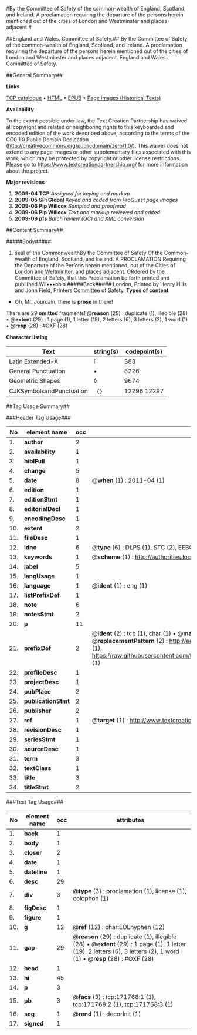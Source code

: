 #By the Committee of Safety of the common-wealth of England, Scotland, and Ireland. A proclamation requiring the departure of the persons herein mentioned out of the cities of London and Westminster and places adjacent.#

##England and Wales. Committee of Safety.##
By the Committee of Safety of the common-wealth of England, Scotland, and Ireland. A proclamation requiring the departure of the persons herein mentioned out of the cities of London and Westminster and places adjacent.
England and Wales. Committee of Safety.

##General Summary##

**Links**

[TCP catalogue](http://www.ota.ox.ac.uk/tcp/)  • 
[HTML](http://tei.it.ox.ac.uk/tcp/Texts-HTML/free/A84/A84451.html)  • 
[EPUB](http://tei.it.ox.ac.uk/tcp/Texts-EPUB/free/A84/A84451.epub) • 
[Page images (Historical Texts)](https://historicaltexts.jisc.ac.uk/eebo-45504457e)

**Availability**

To the extent possible under law, the Text Creation Partnership has waived all copyright and related or neighboring rights to this keyboarded and encoded edition of the work described above, according to the terms of the CC0 1.0 Public Domain Dedication (http://creativecommons.org/publicdomain/zero/1.0/). This waiver does not extend to any page images or other supplementary files associated with this work, which may be protected by copyright or other license restrictions. Please go to https://www.textcreationpartnership.org/ for more information about the project.

**Major revisions**

1. __2009-04__ __TCP__ *Assigned for keying and markup*
1. __2009-05__ __SPi Global__ *Keyed and coded from ProQuest page images*
1. __2009-06__ __Pip Willcox__ *Sampled and proofread*
1. __2009-06__ __Pip Willcox__ *Text and markup reviewed and edited*
1. __2009-09__ __pfs__ *Batch review (QC) and XML conversion*

##Content Summary##

#####Body#####

1. seal of the CommonwealthBy the Committee of Safety Of the Common-wealth of England, Scotland, and Ireland. A PROCLAMATION Requiring the Departure of the Perſons herein mentioned, out of the Cities of London and Weſtminſter, and places adjacent.
ORdered by the Committee of Safety, that this Proclamation be forth printed and publiſhed.Wil•••obin
#####Back#####
London, Printed by Henry Hills and John Field, Printers Committee of Safety.
**Types of content**

  * Oh, Mr. Jourdain, there is **prose** in there!

There are 29 **omitted** fragments! 
 @__reason__ (29) : duplicate (1), illegible (28)  •  @__extent__ (29) : 1 page (1), 1 letter (19), 2 letters (6), 3 letters (2), 1 word (1)  •  @__resp__ (28) : #OXF (28)

**Character listing**


|Text|string(s)|codepoint(s)|
|---|---|---|
|Latin Extended-A|ſ|383|
|General Punctuation|•|8226|
|Geometric Shapes|◊|9674|
|CJKSymbolsandPunctuation|〈〉|12296 12297|

##Tag Usage Summary##

###Header Tag Usage###

|No|element name|occ|attributes|
|---|---|---|---|
|1.|__author__|2||
|2.|__availability__|1||
|3.|__biblFull__|1||
|4.|__change__|5||
|5.|__date__|8| @__when__ (1) : 2011-04 (1)|
|6.|__edition__|1||
|7.|__editionStmt__|1||
|8.|__editorialDecl__|1||
|9.|__encodingDesc__|1||
|10.|__extent__|2||
|11.|__fileDesc__|1||
|12.|__idno__|6| @__type__ (6) : DLPS (1), STC (2), EEBO-CITATION (1), OCLC (1), VID (1)|
|13.|__keywords__|1| @__scheme__ (1) : http://authorities.loc.gov/ (1)|
|14.|__label__|5||
|15.|__langUsage__|1||
|16.|__language__|1| @__ident__ (1) : eng (1)|
|17.|__listPrefixDef__|1||
|18.|__note__|6||
|19.|__notesStmt__|2||
|20.|__p__|11||
|21.|__prefixDef__|2| @__ident__ (2) : tcp (1), char (1)  •  @__matchPattern__ (2) : ([0-9\-]+):([0-9IVX]+) (1), (.+) (1)  •  @__replacementPattern__ (2) : http://eebo.chadwyck.com/downloadtiff?vid=$1&page=$2 (1), https://raw.githubusercontent.com/textcreationpartnership/Texts/master/tcpchars.xml#$1 (1)|
|22.|__profileDesc__|1||
|23.|__projectDesc__|1||
|24.|__pubPlace__|2||
|25.|__publicationStmt__|2||
|26.|__publisher__|2||
|27.|__ref__|1| @__target__ (1) : http://www.textcreationpartnership.org/docs/. (1)|
|28.|__revisionDesc__|1||
|29.|__seriesStmt__|1||
|30.|__sourceDesc__|1||
|31.|__term__|3||
|32.|__textClass__|1||
|33.|__title__|3||
|34.|__titleStmt__|2||


###Text Tag Usage###

|No|element name|occ|attributes|
|---|---|---|---|
|1.|__back__|1||
|2.|__body__|1||
|3.|__closer__|2||
|4.|__date__|1||
|5.|__dateline__|1||
|6.|__desc__|29||
|7.|__div__|3| @__type__ (3) : proclamation (1), license (1), colophon (1)|
|8.|__figDesc__|1||
|9.|__figure__|1||
|10.|__g__|12| @__ref__ (12) : char:EOLhyphen (12)|
|11.|__gap__|29| @__reason__ (29) : duplicate (1), illegible (28)  •  @__extent__ (29) : 1 page (1), 1 letter (19), 2 letters (6), 3 letters (2), 1 word (1)  •  @__resp__ (28) : #OXF (28)|
|12.|__head__|1||
|13.|__hi__|45||
|14.|__p__|3||
|15.|__pb__|3| @__facs__ (3) : tcp:171768:1 (1), tcp:171768:2 (1), tcp:171768:3 (1)|
|16.|__seg__|1| @__rend__ (1) : decorInit (1)|
|17.|__signed__|1||
